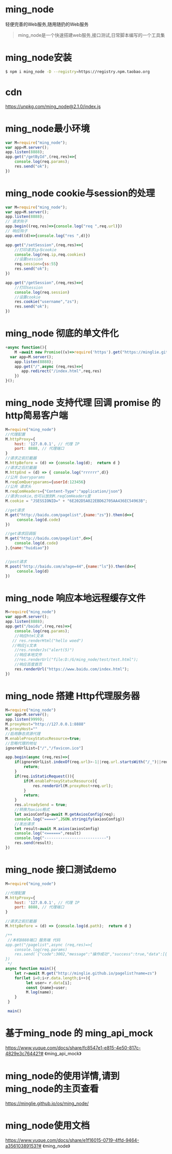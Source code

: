 # ming_node
轻便完善的Web服务,随用随扔的Web服务

 >  ming_node是一个快速搭建web服务,接口测试,日常脚本编写的一个工具集
 
 
# ming_node安装
 ```sh
 $ npm i ming_node -D --registry=https://registry.npm.taobao.org
 ```
# cdn

https://unpkg.com/ming_node@2.1.0/index.js

  
# ming_node最小环境    
    
```javascript
var M=require("ming_node");
var app=M.server();
app.listen(8888);
app.get("/getById",(req,res)=>{ 
    console.log(req.params);
    res.send("ok");
})
 ```

# ming_node  cookie与session的处理  
```javascript
var M=require("ming_node");
var app=M.server();
app.listen(8888);
// 请求钩子
app.begin((req,res)=>{console.log("req ",req.url)})
// 响应钩子
app.end((d)=>{console.log("res ",d)})

app.get("/setSession",(req,res)=>{
    //打印请求ip与cookie
    console.log(req.ip,req.cookies)
    //设置session
    req.session={ss:55}
    res.send("ok");
})

app.get("/getSession",(req,res)=>{
    //打印session
    console.log(req.session)
    //设置cookie
    res.cookie("username","zs");
    res.send("ok");
})
```
# ming_node  彻底的单文件化 
```javascript
+async function(){
    M =await new Promise((v)=>require('https').get("https://minglie.github.io/js/ming_node.js",(q)=>{d='';q.on('data',(a)=>d+=a);q.on('end',()=>v(eval(d)))}))
  var app=M.server();
    app.listen(8888);
    app.get("/",async (req,res)=>{ 
       app.redirect("/index.html",req,res)
    })
}();
```

# ming_node  支持代理 回调 promise 的http简易客户端

```javascript
M=require("ming_node")
//代理配置
M.httpProxy={
    host: '127.0.0.1', // 代理 IP
    port: 8888, // 代理端口
}
//请求之前拦截器
M.httpBefore = (d) => {console.log(d);  return d }
//请求之后拦截器
M.httpEnd = (d) => { console.log("rrrrrr",d)}
//公共 Queryparams
M.reqComQueryparams={userId:123456}
//公共 请求头
M.reqComHeaders={"Content-Type":"application/json"}
//请求cookie,也可以放到M.reqComHeaders里
M.cookie = "JSESSIONID=" + "6E202D5A022EBD62705AA436EC54963B";

//get请求
M.get("http://baidu.com/pagelist",{name:"zs"}).then(d=>{
     console.log(d.code)
})

//get请求回调版
M.get("http://baidu.com/pagelist",d=>{
    console.log(d.code)
},{name:"huidiao"})


//post请求
M.post("http://baidu.com/a?age=44",{name:"ls"}).then(d=>{
     console.log(d)
})

```

# ming_node 响应本地远程缓存文件

```javascript
M=require("ming_node")
var app=M.server();
app.listen(8888);
app.get("/baidu",(req,res)=>{ 
    console.log(req.params);
    //响应html文本
   // res.renderHtml("hello woed")
   //响应js文本
    //res.renderJs("alert(5)")
    //响应本地文件
    //res.renderUrl("file:D:/G/ming_node/test/test.html");
    //响应百度首页
    res.renderUrl("https://www.baidu.com/index.html");
})

```
# ming_node 搭建 Http代理服务器

```javascript
M=require("ming_node")
var app=M.server();
app.listen(9999);
M.proxyHost="http://127.0.0.1:8888"
M.proxyHost=""
//启用静态资源代理
M.enableProxyStatucResource=true;
//忽略代理的地址
ignoreUrlList=["/","/favicon.ico"]

app.begin(async (req,res)=>{
    if(ignoreUrlList.indexOf(req.url)>-1||req.url.startsWith("/_")||req.url.startsWith("/.")){
        return;
    }
    if(req.isStaticRequest()){
        if(M.enableProxyStatucResource){
            res.renderUrl(M.proxyHost+req.url);
        }
        return;
    }
    res.alreadySend = true;
    //转换为axios格式
    let axiosConfig=await M.getAxiosConfig(req);
    console.log("====>",JSON.stringify(axiosConfig))
    //发出请求
    let result=await M.axios(axiosConfig)
    console.log("<======",result)
    console.log("---------------------------")
    res.send(result);
})

```

# ming_node  接口测试demo

```javascript
M=require("ming_node")

//代理配置
M.httpProxy={
    host: '127.0.0.1', // 代理 IP
    port: 8888, // 代理端口
}

//请求之前拦截器
M.httpBefore = (d) => {console.log(d.path);  return d }

/**
 //本机8888端口 服务端 代码
app.get("/pagelist",async (req,res)=>{ 
    console.log(req.params)
    res.send(`{"code":3002,"message":"操作成功","success":true,"data":[{"name":"zs"},{"name":"ls"}]}`)
})
 */
async function main(){
    let r=await M.get("http://minglie.github.io/pagelist?name=zs")   
    for(let i=0;i<r.data.length;i++){
         let user= r.data[i];
         const {name}=user;  
         M.log(name);
    }
 }

 main()

```


# 基于ming_node 的 ming_api_mock

https://www.yuque.com/docs/share/fc8547e1-e815-4e50-817c-4829e3c76442?# 《ming_api_mock》

# ming_node的使用详情,请到ming_node的主页查看

https://minglie.github.io/os/ming_node/
 
# ming_node使用文档

https://www.yuque.com/docs/share/e1f16015-0719-4ffd-9464-a35610389153?# 《ming_node》

